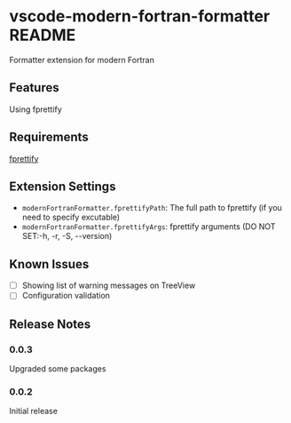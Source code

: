 # vscode-modern-fortran-formatter README

Formatter extension for modern Fortran

## Features

Using fprettify

## Requirements

[fprettify](https://github.com/pseewald/fprettify)

## Extension Settings

- `modernFortranFormatter.fprettifyPath`: The full path to fprettify (if you need to specify excutable)
- `modernFortranFormatter.fprettifyArgs`: fprettify arguments (DO NOT SET:-h, -r, -S, --version)

## Known Issues

- [ ] Showing list of warning messages on TreeView
- [ ] Configuration validation

## Release Notes

### 0.0.3

Upgraded some packages

### 0.0.2

Initial release
